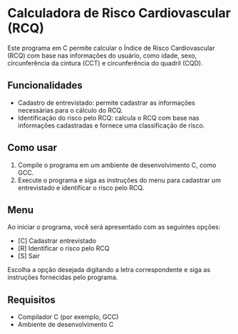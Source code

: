 # Calculadora de Risco Cardiovascular (RCQ)

Este programa em C permite calcular o Índice de Risco Cardiovascular (RCQ) com base nas informações do usuário, como idade, sexo, circunferência da cintura (CCT) e circunferência do quadril (CQD).

## Funcionalidades

- Cadastro de entrevistado: permite cadastrar as informações necessárias para o cálculo do RCQ.
- Identificação do risco pelo RCQ: calcula o RCQ com base nas informações cadastradas e fornece uma classificação de risco.

## Como usar

1. Compile o programa em um ambiente de desenvolvimento C, como GCC.
2. Execute o programa e siga as instruções do menu para cadastrar um entrevistado e identificar o risco pelo RCQ.

## Menu

Ao iniciar o programa, você será apresentado com as seguintes opções:

- [C] Cadastrar entrevistado
- [R] Identificar o risco pelo RCQ
- [S] Sair

Escolha a opção desejada digitando a letra correspondente e siga as instruções fornecidas pelo programa.

## Requisitos

- Compilador C (por exemplo, GCC)
- Ambiente de desenvolvimento C

